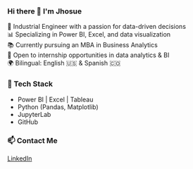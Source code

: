 ### Hi there 👋 I'm Jhosue

🚀 Industrial Engineer with a passion for data-driven decisions  
📊 Specializing in Power BI, Excel, and data visualization  
📚 Currently pursuing an MBA in Business Analytics  
💼 Open to internship opportunities in data analytics & BI  
🌍 Bilingual: English 🇺🇸 & Spanish 🇨🇴

### 🔧 Tech Stack
- Power BI | Excel | Tableau
- Python (Pandas, Matplotlib)
- JupyterLab
- GitHub

### 📫 Contact Me
[LinkedIn](https://www.linkedin.com/in/jhosue-acevedo-69109819a/) 
